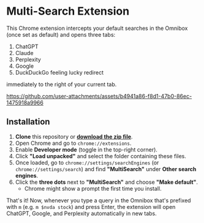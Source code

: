   # Multi-Search Extension

This Chrome extension intercepts your default searches in the Omnibox (once set as default) and opens three tabs:

1. ChatGPT
2. Claude
3. Perplexity
4. Google
5. DuckDuckGo feeling lucky redirect

immediately to the right of your current tab.



https://github.com/user-attachments/assets/b4941a86-f8d1-47b0-86ec-1475918a9966


## Installation

1. **Clone** this repository or [**download the zip file**](./multi-search.zip).
2. Open Chrome and go to `chrome://extensions`.
3. Enable **Developer mode** (toggle in the top-right corner).
4. Click **"Load unpacked"** and select the folder containing these files.
5. Once loaded, go to `chrome://settings/searchEngines` (or `chrome://settings/search`)
   and find **"MultiSearch"** under **Other search engines**.
6. Click the **three dots** next to **"MultiSearch"** and choose **"Make default"**.
   - Chrome might show a prompt the first time you install.

That's it! Now, whenever you type a query in the Omnibox that's prefixed with `m` (e.g. `m $nvda stock`) and press Enter,
the extension will open ChatGPT, Google, and Perplexity automatically in new tabs.
